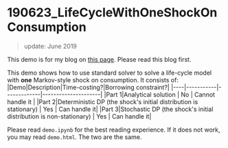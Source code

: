 # 190623_LifeCycleWithOneShockOnConsumption

> update: June 2019

This demo is for my blog on [this page](https://clpr.github.io/pages/blogs/190622_The_household_life_cycle_problem_with_a_continuous_medical_expenditure_shock.html).
Please read this blog first.


This demo shows how to use standard solver to solve a life-cycle model with **one** Markov-style shock on consumption.
It consists of:
|Demo|Description|Time-costing?|Borrowing constraint?|
|----|-----------|-------------|---------------------|
|Part 1|Analytical solution | No | Cannot handle it |
|Part 2|Deterministic DP (the shock's initial distribution is stationary) | Yes | Can handle it|
|Part 3|Stochastic DP (the shock's initial distribution is non-stationary) | Yes | Can handle it|

Please read `demo.ipynb` for the best reading experience.
If it does not work, you may read `demo.html`. The two are the same.

